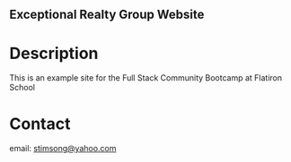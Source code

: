 Exceptional Realty Group Website
---

# Description

This is an example site for the Full Stack Community Bootcamp at Flatiron School

# Contact

email: stimsong@yahoo.com
